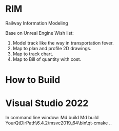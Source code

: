 # RIM
Railway Information Modeling

Base on Unreal Engine
Wish list:
1. Model track like the way in transportation fever.
2. Map to plan and profile 2D drawings.
3. Map to track chart.
4. Map to Bill of quantity with cost. 


# How to Build

# Visual Studio 2022
 In command line window:
 Md build
 Md build
 YourQtDirPath\6.4.2\msvc2019_64\bin\qt-cmake ..
